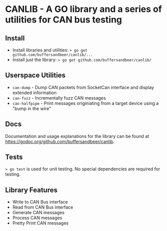 # CANLIB - A GO library and a series of utilities for CAN bus testing

## Install
* Install libraries and utilities: `> go get github.com/buffersandbeer/canlib/...`
* Install just the library: `> go get github.com/buffersandbeer/canlib/`

## Userspace Utilities

* `can-dump` - Dump CAN packets from SocketCan interface and display extended information
* `can-fuzz` - Incrementally fuzz CAN messages
* `can-halfpipe` - Print messages originiating from a target device using a "bump in the wire"

## Docs
Documentation and usage explanations for the library can be found at <https://godoc.org/github.com/buffersandbeer/canlib>.

## Tests
`> go test` is used for unit testing. No special dependencies are required for testing.

## Library Features

* Write to CAN Bus interface
* Read from CAN Bus interface
* Generate CAN messages
* Process CAN messages
* Pretty Print CAN messages
